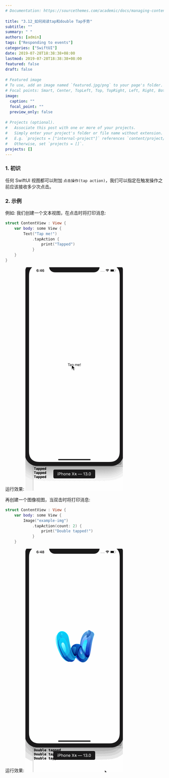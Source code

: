 ```yaml
---
# Documentation: https://sourcethemes.com/academic/docs/managing-content/

title: "3.12_如何阅读tap和double Tap手势"
subtitle: ""
summary: " "
authors: [admin]
tags: ["Responding to events"]
categories: ["SwiftUI"]
date: 2019-07-28T18:38:38+08:00
lastmod: 2019-07-28T18:38:38+08:00
featured: false
draft: false

# Featured image
# To use, add an image named `featured.jpg/png` to your page's folder.
# Focal points: Smart, Center, TopLeft, Top, TopRight, Left, Right, BottomLeft, Bottom, BottomRight.
image:
  caption: ""
  focal_point: ""
  preview_only: false

# Projects (optional).
#   Associate this post with one or more of your projects.
#   Simply enter your project's folder or file name without extension.
#   E.g. `projects = ["internal-project"]` references `content/project/deep-learning/index.md`.
#   Otherwise, set `projects = []`.
projects: []
---
```

<!-- more -->
### 1. 初识
任何 SwiftUI 视图都可以附加 `点击操作(tap action)`，我们可以指定在触发操作之前应该接收多少次点击。

### 2. 示例
例如: 我们创建一个文本视图，在点击时将打印消息:
```swift
struct ContentView : View {
    var body: some View {
        Text("Tap me!")
            .tapAction {
                print("Tapped")
            }
    }
}
```
运行效果:
![tap_gesture_tap_text](img/tap_gesture_tap_text.gif "Tap a text")

再创建一个图像视图，当双击时将打印消息:
```swift
struct ContentView : View {
    var body: some View {
        Image("example-img")
            .tapAction(count: 2) {
                print("Double tapped!")
            }
    }
```
运行效果:
![tap_gesture_double_tap_image](img/tap_gesture_double_tap_image.gif "Double tapped!")